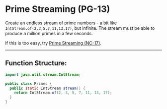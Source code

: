 # Prime Streaming (PG-13)

Create an endless stream of prime numbers - a bit like `IntStream.of(2,3,5,7,11,13,17)`, but infinite. The stream must be able to produce a million primes in a few seconds.

If this is too easy, try <a href='https://www.codewars.com/kata/prime-streaming-nc-17/'>Prime Streaming (NC-17)</a>.

---

## Function Structure:

```java
import java.util.stream.IntStream;

public class Primes {
  public static IntStream stream() {
    return IntStream.of(2, 3, 5, 7, 11, 13, 17);
  }
}
